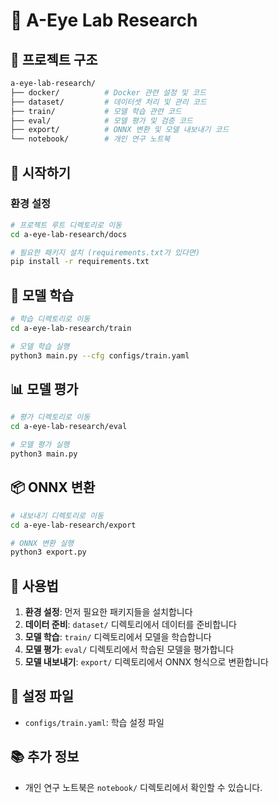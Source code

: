 # 👀 A-Eye Lab Research

## 📁 프로젝트 구조

```bash
a-eye-lab-research/
├── docker/          # Docker 관련 설정 및 코드
├── dataset/         # 데이터셋 처리 및 관리 코드
├── train/           # 모델 학습 관련 코드
├── eval/            # 모델 평가 및 검증 코드
├── export/          # ONNX 변환 및 모델 내보내기 코드
└── notebook/        # 개인 연구 노트북
```

## 🚀 시작하기

### 환경 설정

```bash
# 프로젝트 루트 디렉토리로 이동
cd a-eye-lab-research/docs

# 필요한 패키지 설치 (requirements.txt가 있다면)
pip install -r requirements.txt
```

## 🎯 모델 학습

```bash
# 학습 디렉토리로 이동
cd a-eye-lab-research/train

# 모델 학습 실행
python3 main.py --cfg configs/train.yaml
```

## 📊 모델 평가

```bash
# 평가 디렉토리로 이동
cd a-eye-lab-research/eval

# 모델 평가 실행
python3 main.py
```

## 📦 ONNX 변환

```bash
# 내보내기 디렉토리로 이동
cd a-eye-lab-research/export

# ONNX 변환 실행
python3 export.py
```

## 📝 사용법

1. **환경 설정**: 먼저 필요한 패키지들을 설치합니다
2. **데이터 준비**: `dataset/` 디렉토리에서 데이터를 준비합니다
3. **모델 학습**: `train/` 디렉토리에서 모델을 학습합니다
4. **모델 평가**: `eval/` 디렉토리에서 학습된 모델을 평가합니다
5. **모델 내보내기**: `export/` 디렉토리에서 ONNX 형식으로 변환합니다

## 🔧 설정 파일

- `configs/train.yaml`: 학습 설정 파일

## 📚 추가 정보

- 개인 연구 노트북은 `notebook/` 디렉토리에서 확인할 수 있습니다.